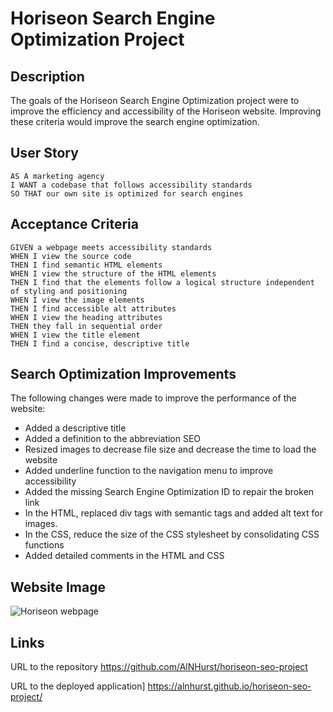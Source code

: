 # Horiseon Search Engine Optimization Project
## Description
The goals of the Horiseon Search Engine Optimization project were to improve the efficiency and accessibility of the Horiseon website. Improving these criteria would improve the search engine optimization. 

## User Story
```
AS A marketing agency
I WANT a codebase that follows accessibility standards
SO THAT our own site is optimized for search engines
```

## Acceptance Criteria
```
GIVEN a webpage meets accessibility standards
WHEN I view the source code
THEN I find semantic HTML elements
WHEN I view the structure of the HTML elements
THEN I find that the elements follow a logical structure independent of styling and positioning
WHEN I view the image elements
THEN I find accessible alt attributes
WHEN I view the heading attributes
THEN they fall in sequential order
WHEN I view the title element
THEN I find a concise, descriptive title
```

## Search Optimization Improvements
The following changes were made to improve the performance of the website:
* Added a descriptive title
* Added a definition to the abbreviation SEO
* Resized images to decrease file size and decrease the time to load the website
* Added underline function to the navigation menu to improve accessibility 
* Added the missing Search Engine Optimization ID to repair the broken link
* In the HTML, replaced div tags with semantic tags and added alt text for images. 
* In the CSS, reduce the size of the CSS stylesheet by consolidating CSS functions
* Added detailed comments in the HTML and CSS

## Website Image
![Horiseon webpage](https://alnhurst.github.io/horiseon-seo-project/)

## Links
URL to the repository
https://github.com/AlNHurst/horiseon-seo-project

URL to the deployed application]
https://alnhurst.github.io/horiseon-seo-project/
